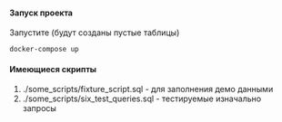 #### Запуск проекта

Запустите (будут созданы пустые таблицы)        
    
    docker-compose up    

#### Имеющиеся скрипты

1. ./some_scripts/fixture_script.sql - для заполнения демо данными
2. ./some_scripts/six_test_queries.sql - тестируемые изначально запросы    
